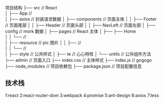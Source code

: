 项目结构
├── src                     // React  
│ ├── App                   //  
│ ├── axios                 // 封装请求数据
│ ├── components            // 页面主体
│ │ ├── Footer              // 页面尾部
│ │ ├── Header              // 页面头部
│ │ ├── NavLeft             // 页面左部
│ ├── config                // mork 数据
│ ├── pages                 // React 主体
│ ├── ├── Home  
│ │ └──                     //  
│ ├── resource              // pic 图片
│ │ ├──                     //  
│ │ └──                     //  
│ ├── style                 // 公共样式
│ ├── te                    // 心心特性
│ └── untils                // 公共组件方法
├── admin                   // 页面入口
├── index.css               // 主体样式
├── index.js                // gogogo
├── node_modules            // 项目依赖包
├── package.json            // 项目配置信息

## 技术栈

1:react
2:react-router-dom
3:webpack
4:promise
5:ant-design
6:axios
7:less
